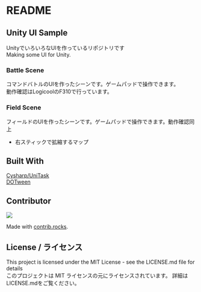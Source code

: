 # README
## Unity UI Sample

UnityでいろいろなUIを作っているリポジトリです  
Making some UI for Unity.

### Battle Scene

コマンドバトルのUIを作ったシーンです。ゲームパッドで操作できます。  
動作確認はLogicoolのF310で行っています。

### Field Scene

フィールドのUIを作ったシーンです。ゲームパッドで操作できます。動作確認同上  

 - 右スティックで拡縮するマップ

## Built With

[Cysharp/UniTask](https://github.com/Cysharp/UniTask)  
[DOTween](https://dotween.demigiant.com/)

## Contributor
<a href="https://github.com/sakura-yuzu/UnityUISample/graphs/contributors">
  <img src="https://contrib.rocks/image?repo=sakura-yuzu/UnityUISample" />
</a>

Made with [contrib.rocks](https://contrib.rocks).

## License / ライセンス
This project is licensed under the MIT License - see the LICENSE.md file for details  
このプロジェクトは MIT ライセンスの元にライセンスされています。 詳細はLICENSE.mdをご覧ください。